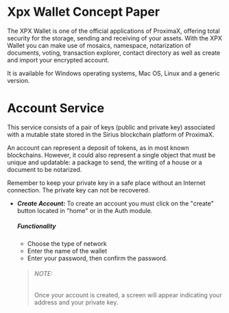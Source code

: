 # Xpx Wallet Concept Paper
The XPX Wallet is one of the official applications of ProximaX, offering total security for the storage, sending and receiving of your assets. With the XPX Wallet you can make use of mosaics, namespace, notarization of documents, voting, transaction explorer, contact directory as well as create and import your encrypted account.

It is available for Windows operating systems, Mac OS, Linux and a generic version.

# Account Service
This service consists of a pair of keys (public and private key) associated with a mutable state stored in the Sirius blockchain platform of ProximaX.

An account can represent a deposit of tokens, as in most known blockchains. However, it could also represent a single object that must be unique and updatable: a package to send, the writing of a house or a document to be notarized.

Remember to keep your private key in a safe place without an Internet connection. The private key can not be recovered.

- ***Create Account:***
	To create an account you must click on the "create" button located in "home" or in the Auth module.
	<h5>Functionality</h5>
	
	 - Choose the type of network
	 - Enter the name of the wallet
	 - Enter your password, then confirm the password.

	> <h6>NOTE:</h6>  Once your account is created, a screen will appear
	> indicating your address and your private key.
